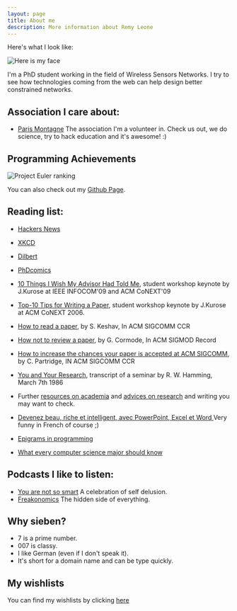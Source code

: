 ```yaml
---
layout: page
title: About me
description: More information about Remy Leone
---
```


Here's what I look like:

![Here is my face](http://fbcdn-profile-a.akamaihd.net/hprofile-ak-snc4/275438_593375686_6720633_n.jpg)

I'm a PhD student working in the field of Wireless Sensors Networks. I try to
see how technologies coming from the web can help design better constrained
networks.

Association I care about:
-------------------------

- [Paris Montagne](//paris-montagne.org) The association I'm a
  volunteer in. Check us out, we do science, try to hack education
  and it's awesome! :)

Programming Achievements
------------------------

![Project Euler ranking](//projecteuler.net/profile/sieben.png)

You can also check out my [Github Page](//github.com/sieben).

Reading list:
-------------

- [Hackers News](//news.ycombinator.com)
- [XKCD](//xkcd.com)
- [Dilbert](//dilbert.com)
- [PhDcomics](//phdcomics.com)

- [10 Things I Wish My Advisor Had Told
  Me](//www-net.cs.umass.edu/kurose/talks/student_keynote_final.pdf),
student workshop keynote by J.Kurose at IEEE INFOCOM'09 and ACM
CoNEXT'09

- [Top-10 Tips for Writing a
  Paper](//www-net.cs.umass.edu/kurose/talks/top_10_tips_for_writing_a_paper.ppt),
student workshop keynote by J.Kurose at ACM CoNEXT 2006.

- [How to read a paper](//portal.acm.org/citation.cfm?id=1273458), by S.
  Keshav, In ACM SIGCOMM CCR

- [How not to review a paper](//portal.acm.org/citation.cfm?id=1519122),
  by G. Cormode, In ACM SIGMOD Record

- [How to increase the chances your paper is accepted at ACM
  SIGCOMM](//sigcomm.org/for-authors/hints-tips-and-guides/author-guide),
by C.  Partridge, IN ACM SIGCOMM CCR

- [You and Your
  Research](//www.cs.virginia.edu/~robins/YouAndYourResearch.html),
transcript of a seminar by R. W. Hamming, March 7th 1986

- Further [resources on
  academia](//www2.cs.utah.edu/~wilson/academia.html) and [advices on
research](//www.cs.cmu.edu/afs/cs.cmu.edu/user/mleone/web/how-to.html)
and writing you may want to check.

- [Devenez beau, riche et intelligent, avec PowerPoint, Excel et Word
  ](//pauillac.inria.fr/~weis/info/haladjian.pdf) Very funny in French
  of course ;)

- [Epigrams in programming](http://www.cs.yale.edu/homes/perlis-alan/quotes.html)

- [What every computer science major should know](http://matt.might.net/articles/what-cs-majors-should-know/)

Podcasts I like to listen:
--------------------------

- [You are not so smart](//youarenotsosmart.com) A celebration of self delusion.
- [Freakonomics](//freakonomics.com) The hidden side of everything.

Why sieben?
-----------

- 7 is a prime number.
- 007 is classy.
- I like German (even if I don't speak it).
- It's short for a domain name and can be type quickly.

My wishlists
------------

You can find my wishlists by clicking [here](/wishlist)

<script type="application/ld+json">
{
  "@context": "http://schema.org",
  "@type": "Person",
  "address": {
    "@type": "PostalAddress",
    "addressLocality": "Paris",
    "addressRegion": "Ile de France",
    "postalCode": "75013",
    "streetAddress": "23 Avenue d'Italie"
  },
  "colleague": [
    "http://perso.telecom-paristech.fr/~chaudet"
  ],
  "email": "mailto:remy.leone@telecom-paristech.fr",
  "image": "https://raw.githubusercontent.com/sieben/dotfiles/gh-pages/avatar/face.jpg",
  "jobTitle": "PhD student",
  "name": "Remy Leone",
  "telephone": "+33667564022",
  "url": "http://www.sieben.fr"
}
</script>
